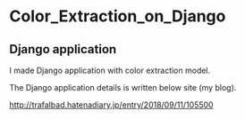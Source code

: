 # Color_Extraction_on_Django





## Django application
I made Django application with color extraction model.

The Django application details is written below site (my blog).


http://trafalbad.hatenadiary.jp/entry/2018/09/11/105500

